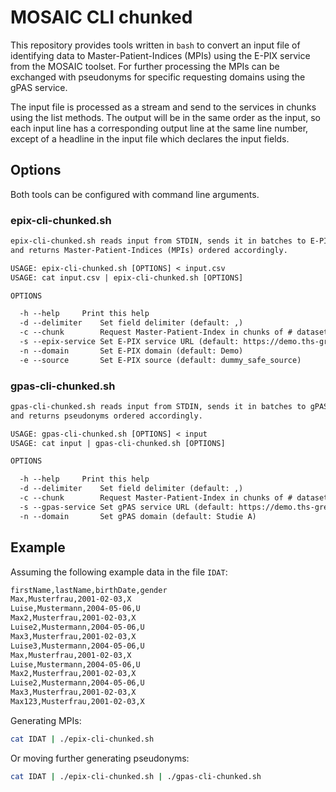 # MOSAIC CLI chunked
This repository provides tools written in `bash` to convert an input file of identifying data to Master-Patient-Indices (MPIs) using the E-PIX service from the MOSAIC toolset. For further processing the MPIs can be exchanged with pseudonyms for specific requesting domains using the gPAS service.

The input file is processed as a stream and send to the services in chunks using the list methods. The output will be in the same order as the input, so each input line has a corresponding output line at the same line number, except of a headline in the input file which declares the input fields.

## Options
Both tools can be configured with command line arguments.

### epix-cli-chunked.sh
```txt
epix-cli-chunked.sh reads input from STDIN, sends it in batches to E-PIX service
and returns Master-Patient-Indices (MPIs) ordered accordingly.

USAGE: epix-cli-chunked.sh [OPTIONS] < input.csv
USAGE: cat input.csv | epix-cli-chunked.sh [OPTIONS]

OPTIONS

  -h --help		Print this help
  -d --delimiter	Set field delimiter (default: ,)
  -c --chunk		Request Master-Patient-Index in chunks of # datasets (default: 10)
  -s --epix-service	Set E-PIX service URL (default: https://demo.ths-greifswald.de/epix/epixService)
  -n --domain		Set E-PIX domain (default: Demo)
  -e --source		Set E-PIX source (default: dummy_safe_source)
```

### gpas-cli-chunked.sh
```txt
gpas-cli-chunked.sh reads input from STDIN, sends it in batches to gPAS service
and returns pseudonyms ordered accordingly.

USAGE: gpas-cli-chunked.sh [OPTIONS] < input
USAGE: cat input | gpas-cli-chunked.sh [OPTIONS]

OPTIONS

  -h --help		Print this help
  -d --delimiter	Set field delimiter (default: ,)
  -c --chunk		Request Master-Patient-Index in chunks of # datasets (default: 10)
  -s --gpas-service	Set gPAS service URL (default: https://demo.ths-greifswald.de/gpas/gpasService)
  -n --domain		Set gPAS domain (default: Studie A)
```

## Example
Assuming the following example data in the file `IDAT`:
```txt
firstName,lastName,birthDate,gender
Max,Musterfrau,2001-02-03,X
Luise,Mustermann,2004-05-06,U
Max2,Musterfrau,2001-02-03,X
Luise2,Mustermann,2004-05-06,U
Max3,Musterfrau,2001-02-03,X
Luise3,Mustermann,2004-05-06,U
Max,Musterfrau,2001-02-03,X
Luise,Mustermann,2004-05-06,U
Max2,Musterfrau,2001-02-03,X
Luise2,Mustermann,2004-05-06,U
Max3,Musterfrau,2001-02-03,X
Max123,Musterfrau,2001-02-03,X
```

Generating MPIs:
```sh
cat IDAT | ./epix-cli-chunked.sh
```

Or moving further generating pseudonyms:
```sh
cat IDAT | ./epix-cli-chunked.sh | ./gpas-cli-chunked.sh
```

